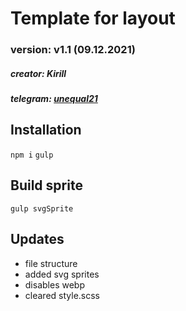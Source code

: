 # Template for layout

### version: v1.1 (09.12.2021)

##### creator: Kirill

##### telegram: [unequal21](https://t.me/unequal21)

## Installation

`npm i`
`gulp`

## Build sprite

`gulp svgSprite`

## Updates

- file structure
- added svg sprites
- disables webp
- cleared style.scss
